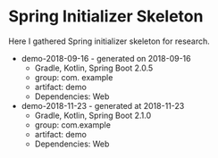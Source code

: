 # Spring Initializer Skeleton

Here I gathered Spring initializer skeleton for research.

* demo-2018-09-16 - generated on 2018-09-16
    * Gradle, Kotlin, Spring Boot 2.0.5
    * group: com. example
    * artifact: demo
    * Dependencies: Web
* demo-2018-11-23 - generated at 2018-11-23
    * Gradle, Kotlin, Spring Boot 2.1.0
    * group: com.example
    * artifact: demo
    * Dependencies: Web
